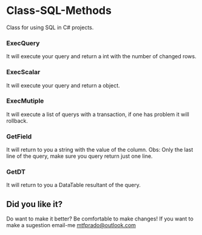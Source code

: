 # Class-SQL-Methods

Class for using SQL in C# projects.

### ExecQuery

It will execute your query and return a int with the number of changed rows.

### ExecScalar

It will execute your query and return a object.

### ExecMutiple

It will execute a list of querys with a transaction, if one has problem it will rollback.

### GetField

It will return to you a string with the value of the column. 
Obs: Only the last line of the query, make sure you query return just one line. 

### GetDT

It will return to you a DataTable resultant of the query.

## Did you like it?

Do want to make it better? Be comfortable to make changes!
If you want to make a sugestion email-me mtfprado@outlook.com